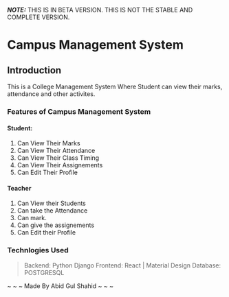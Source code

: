 **_NOTE:_** THIS IS IN BETA VERSION. THIS IS NOT THE STABLE AND COMPLETE VERSION.

# Campus Management System

## Introduction


This is a College Management System Where Student can view their marks, attendance and other activites.

### Features of Campus Management System

#### Student:
1. Can View Their Marks
2. Can View Their Attendance
3. Can View Their Class Timing
4. Can View Their Assignements
5. Can Edit Their Profile

#### Teacher
1. Can View their Students 
2. Can take the Attendance
3. Can mark.
4. Can give the assignements
5. Can Edit their Profile



### Technlogies Used

> Backend: Python Django
> Frontend: React | Material Design
> Database: POSTGRESQL





~ ~ ~
Made By Abid Gul Shahid
~ ~ ~
